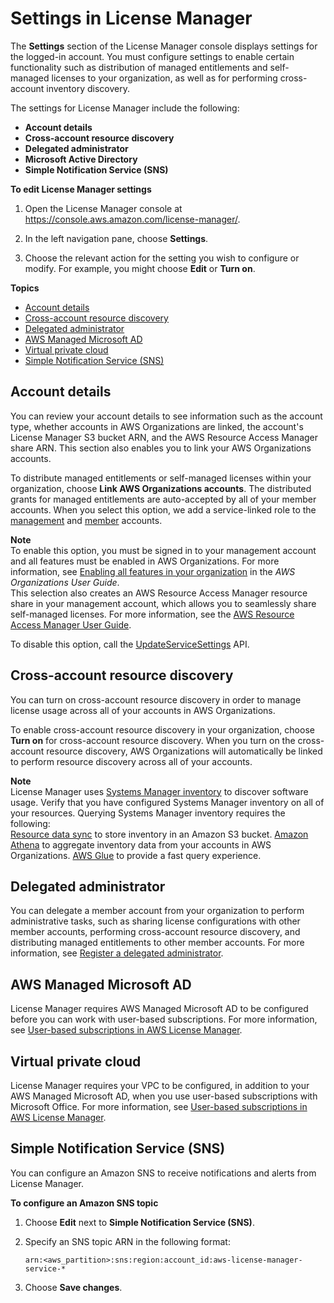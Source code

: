 # Settings in License Manager<a name="settings"></a>

The **Settings** section of the License Manager console displays settings for the logged\-in account\. You must configure settings to enable certain functionality such as distribution of managed entitlements and self\-managed licenses to your organization, as well as for performing cross\-account inventory discovery\.

The settings for License Manager include the following:
+ **Account details**
+ **Cross\-account resource discovery**
+ **Delegated administrator**
+ **Microsoft Active Directory**
+ **Simple Notification Service \(SNS\)**

**To edit License Manager settings**

1. Open the License Manager console at [https://console\.aws\.amazon\.com/license\-manager/](https://console.aws.amazon.com/license-manager/)\.

1. In the left navigation pane, choose **Settings**\.

1. Choose the relevant action for the setting you wish to configure or modify\. For example, you might choose **Edit** or **Turn on**\.

**Topics**
+ [Account details](#settings-account-details)
+ [Cross\-account resource discovery](#settings-resource-discovery)
+ [Delegated administrator](#settings-delegated-administrator)
+ [AWS Managed Microsoft AD](#settings-managed-ad)
+ [Virtual private cloud](#settings-vpc)
+ [Simple Notification Service \(SNS\)](#settings-sns)

## Account details<a name="settings-account-details"></a>

You can review your account details to see information such as the account type, whether accounts in AWS Organizations are linked, the account's License Manager S3 bucket ARN, and the AWS Resource Access Manager share ARN\. This section also enables you to link your AWS Organizations accounts\.

To distribute managed entitlements or self\-managed licenses within your organization, choose **Link AWS Organizations accounts**\. The distributed grants for managed entitlements are auto\-accepted by all of your member accounts\. When you select this option, we add a service\-linked role to the [ management](management-role.md) and [member](member-role.md) accounts\.

**Note**  
To enable this option, you must be signed in to your management account and all features must be enabled in AWS Organizations\. For more information, see [Enabling all features in your organization](https://docs.aws.amazon.com/organizations/latest/userguide/orgs_manage_org_support-all-features.html) in the *AWS Organizations User Guide*\.  
 This selection also creates an AWS Resource Access Manager resource share in your management account, which allows you to seamlessly share self\-managed licenses\. For more information, see the [AWS Resource Access Manager User Guide](https://docs.aws.amazon.com/ram/latest/userguide)\. 

To disable this option, call the [UpdateServiceSettings](https://docs.aws.amazon.com/license-manager/latest/APIReference/API_UpdateServiceSettings.html) API\.

## Cross\-account resource discovery<a name="settings-resource-discovery"></a>

You can turn on cross\-account resource discovery in order to manage license usage across all of your accounts in AWS Organizations\.

To enable cross\-account resource discovery in your organization, choose **Turn on** for cross\-account resource discovery\. When you turn on the cross\-account resource discovery, AWS Organizations will automatically be linked to perform resource discovery across all of your accounts\. 

**Note**  
License Manager uses [Systems Manager inventory](https://docs.aws.amazon.com/systems-manager/latest/userguide/systems-manager-inventory.html) to discover software usage\. Verify that you have configured Systems Manager inventory on all of your resources\. Querying Systems Manager inventory requires the following:  
[Resource data sync](https://docs.aws.amazon.com/systems-manager/latest/userguide/sysman-inventory-datasync.html) to store inventory in an Amazon S3 bucket\.
[Amazon Athena](https://docs.aws.amazon.com/athena/latest/ug/what-is.html) to aggregate inventory data from your accounts in AWS Organizations\.
[AWS Glue](https://docs.aws.amazon.com/glue) to provide a fast query experience\.

## Delegated administrator<a name="settings-delegated-administrator"></a>

You can delegate a member account from your organization to perform administrative tasks, such as sharing license configurations with other member accounts, performing cross\-account resource discovery, and distributing managed entitlements to other member accounts\. For more information, see [Register a delegated administrator](delegated-administrator.md)\.

## AWS Managed Microsoft AD<a name="settings-managed-ad"></a>

License Manager requires AWS Managed Microsoft AD to be configured before you can work with user\-based subscriptions\. For more information, see [User\-based subscriptions in AWS License Manager](user-based-subscriptions.md)\.

## Virtual private cloud<a name="settings-vpc"></a>

License Manager requires your VPC to be configured, in addition to your AWS Managed Microsoft AD, when you use user\-based subscriptions with Microsoft Office\. For more information, see [User\-based subscriptions in AWS License Manager](user-based-subscriptions.md)\.

## Simple Notification Service \(SNS\)<a name="settings-sns"></a>

You can configure an Amazon SNS to receive notifications and alerts from License Manager\.

**To configure an Amazon SNS topic**

1. Choose **Edit** next to **Simple Notification Service \(SNS\)**\.

1. Specify an SNS topic ARN in the following format:

   `arn:<aws_partition>:sns:region:account_id:aws-license-manager-service-*`

1. Choose **Save changes**\.